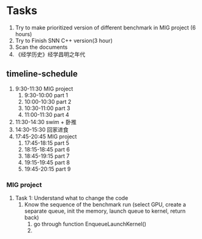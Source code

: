 # Tasks
1. Try to make prioritized version of different benchmark in MIG project (6 hours)
2. Try to Finish SNN C++ version(3 hour)
3. Scan the documents
4. 《经学历史》经学昌明之年代

## timeline-schedule
1. 9:30-11:30 MIG project
    1. 9:30-10:00 part 1
    2. 10:00-10:30 part 2
    3. 10:30-11:00 part 3
    4. 11:00-11:30 part 4
2. 11:30-14:30 swim + 卧推
3. 14:30-15:30 回家进食
4. 17:45-20:45 MIG project
   1. 17:45-18:15 part 5
   2. 18:15-18:45 part 6
   3. 18:45-19:15 part 7
   4. 19:15-19:45 part 8
   5. 19:45-20:15 part 9


### MIG project
1. Task 1: Understand what to change the code
   1. Know the sequence of the benchmark run (select GPU, create a separate queue, init the memory, launch queue to kernel, return back)
      1. go through function EnqueueLaunchKernel()
      2. 
